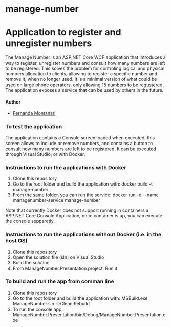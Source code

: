 # manage-number

# Application to register and unregister numbers

The Manage Number is an ASP.NET Core WCF application that introduces a way to register, unregister numbers and consult how many numbers are left to be registered. This solves the problem for controling logical and physical numbers allocation to clients, allowing to register a specific number and remove it, when no longer used. It is a minimal version of what could be used on large phone operators, only allowing 15 numbers to be regustered. The application exposes a service that can be used by others in the future.

#### Author
- [Fernanda Montanari](https://github.com/fermontanari)

### To test the application

The application contains a Console screen loaded when executed, this screen allows to include or remove numbers, and contains a button to consult how many numbers are left to be registered. It can be executed through Visual Studio, or with Docker.

### Instructions to run the applications with Docker
1. Clone this repository
2. Go to the root folder and build the application with: docker build -t manage-number .
3. From the same folder, you can run the service: docker run -d --name managenumber-service manage-number
 
Note that currently Docker does not support running in containers a ASP.NET Core Console Application, once container is up, you can execute the console sepparetly.

### Instructions to run the applications without Docker (i.e. in the host OS)
1. Clone this repository
2. Open the solution file (sln) on Visual Studio
3. Build the solution
4. From ManageNumber.Presentation project, Run it.

### To build and run the app from comman line
1. Clone this repository
2. Go to the root folder and build the application with: MSBuild.exe ManageNumber.sln -t:Clean;Rebuild
3. To run the console app: ManageNumber.Presentation/bin/Debug/ManageNumber.Presentation.exe
